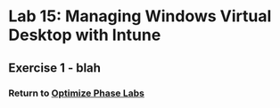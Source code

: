 # Lab 15: Managing Windows Virtual Desktop with Intune

## Exercise 1 - blah

### Return to [Optimize Phase Labs](optimize.md)
